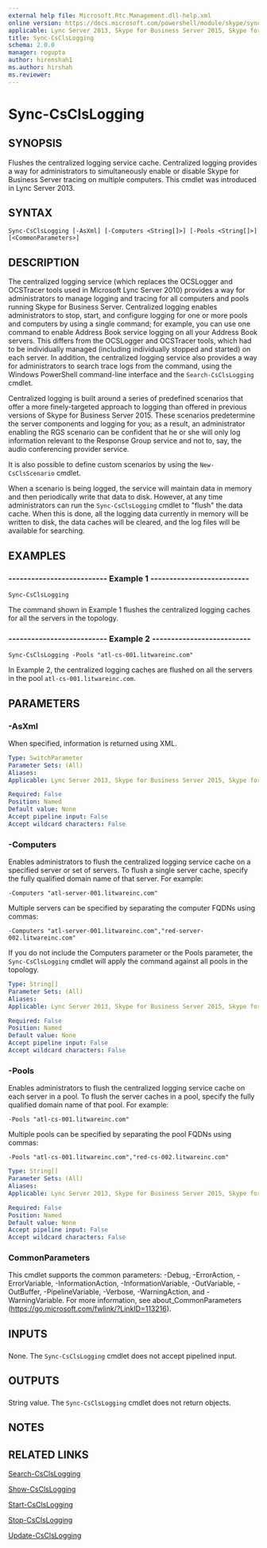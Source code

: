 ```yaml
---
external help file: Microsoft.Rtc.Management.dll-help.xml
online version: https://docs.microsoft.com/powershell/module/skype/sync-csclslogging
applicable: Lync Server 2013, Skype for Business Server 2015, Skype for Business Server 2019
title: Sync-CsClsLogging
schema: 2.0.0
manager: rogupta
author: hirenshah1
ms.author: hirshah
ms.reviewer:
---
```


# Sync-CsClsLogging

## SYNOPSIS
Flushes the centralized logging service cache.
Centralized logging provides a way for administrators to simultaneously enable or disable Skype for Business Server tracing on multiple computers.
This cmdlet was introduced in Lync Server 2013.


## SYNTAX

```
Sync-CsClsLogging [-AsXml] [-Computers <String[]>] [-Pools <String[]>] [<CommonParameters>]
```

## DESCRIPTION
The centralized logging service (which replaces the OCSLogger and OCSTracer tools used in Microsoft Lync Server 2010) provides a way for administrators to manage logging and tracing for all computers and pools running Skype for Business Server.
Centralized logging enables administrators to stop, start, and configure logging for one or more pools and computers by using a single command; for example, you can use one command to enable Address Book service logging on all your Address Book servers.
This differs from the OCSLogger and OCSTracer tools, which had to be individually managed (including individually stopped and started) on each server.
In addition, the centralized logging service also provides a way for administrators to search trace logs from the command, using the Windows PowerShell command-line interface and the `Search-CsClsLogging` cmdlet.

Centralized logging is built around a series of predefined scenarios that offer a more finely-targeted approach to logging than offered in previous versions of Skype for Business Server 2015.
These scenarios predetermine the server components and logging for you; as a result, an administrator enabling the RGS scenario can be confident that he or she will only log information relevant to the Response Group service and not to, say, the audio conferencing provider service.

It is also possible to define custom scenarios by using the `New-CsClsScenario` cmdlet.

When a scenario is being logged, the service will maintain data in memory and then periodically write that data to disk.
However, at any time administrators can run the `Sync-CsClsLogging` cmdlet to "flush" the data cache.
When this is done, all the logging data currently in memory will be written to disk, the data caches will be cleared, and the log files will be available for searching.


## EXAMPLES

### -------------------------- Example 1 --------------------------
```
Sync-CsClsLogging
```

The command shown in Example 1 flushes the centralized logging caches for all the servers in the topology.


### -------------------------- Example 2 --------------------------
```
Sync-CsClsLogging -Pools "atl-cs-001.litwareinc.com"
```

In Example 2, the centralized logging caches are flushed on all the servers in the pool `atl-cs-001.litwareinc.com`.


## PARAMETERS

### -AsXml
When specified, information is returned using XML.

```yaml
Type: SwitchParameter
Parameter Sets: (All)
Aliases: 
Applicable: Lync Server 2013, Skype for Business Server 2015, Skype for Business Server 2019

Required: False
Position: Named
Default value: None
Accept pipeline input: False
Accept wildcard characters: False
```

### -Computers
Enables administrators to flush the centralized logging service cache on a specified server or set of servers.
To flush a single server cache, specify the fully qualified domain name of that server.
For example:

`-Computers "atl-server-001.litwareinc.com"`

Multiple servers can be specified by separating the computer FQDNs using commas:

`-Computers "atl-server-001.litwareinc.com","red-server-002.litwareinc.com"`

If you do not include the Computers parameter or the Pools parameter, the `Sync-CsClsLogging` cmdlet will apply the command against all pools in the topology.


```yaml
Type: String[]
Parameter Sets: (All)
Aliases: 
Applicable: Lync Server 2013, Skype for Business Server 2015, Skype for Business Server 2019

Required: False
Position: Named
Default value: None
Accept pipeline input: False
Accept wildcard characters: False
```

### -Pools
Enables administrators to flush the centralized logging service cache on each server in a pool.
To flush the server caches in a pool, specify the fully qualified domain name of that pool.
For example:

`-Pools "atl-cs-001.litwareinc.com"`

Multiple pools can be specified by separating the pool FQDNs using commas:

`-Pools "atl-cs-001.litwareinc.com","red-cs-002.litwareinc.com"`

```yaml
Type: String[]
Parameter Sets: (All)
Aliases: 
Applicable: Lync Server 2013, Skype for Business Server 2015, Skype for Business Server 2019

Required: False
Position: Named
Default value: None
Accept pipeline input: False
Accept wildcard characters: False
```

### CommonParameters
This cmdlet supports the common parameters: -Debug, -ErrorAction, -ErrorVariable, -InformationAction, -InformationVariable, -OutVariable, -OutBuffer, -PipelineVariable, -Verbose, -WarningAction, and -WarningVariable. For more information, see about_CommonParameters (https://go.microsoft.com/fwlink/?LinkID=113216).

## INPUTS

###  
None.
The `Sync-CsClsLogging` cmdlet does not accept pipelined input.

## OUTPUTS

###  
String value.
The `Sync-CsClsLogging` cmdlet does not return objects.

## NOTES

## RELATED LINKS

[Search-CsClsLogging](Search-CsClsLogging.md)

[Show-CsClsLogging](Show-CsClsLogging.md)

[Start-CsClsLogging](Start-CsClsLogging.md)

[Stop-CsClsLogging](Stop-CsClsLogging.md)

[Update-CsClsLogging](Update-CsClsLogging.md)

